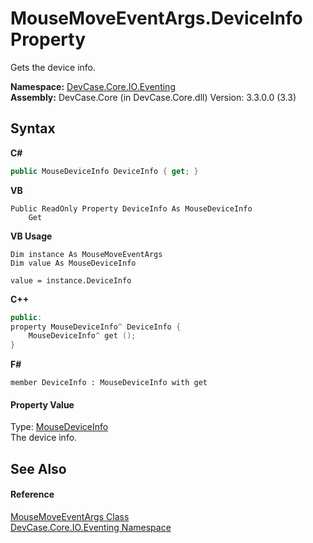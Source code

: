# MouseMoveEventArgs.DeviceInfo Property 
 

Gets the device info.

**Namespace:**&nbsp;<a href="N_DevCase_Core_IO_Eventing">DevCase.Core.IO.Eventing</a><br />**Assembly:**&nbsp;DevCase.Core (in DevCase.Core.dll) Version: 3.3.0.0 (3.3)

## Syntax

**C#**<br />
``` C#
public MouseDeviceInfo DeviceInfo { get; }
```

**VB**<br />
``` VB
Public ReadOnly Property DeviceInfo As MouseDeviceInfo
	Get
```

**VB Usage**<br />
``` VB Usage
Dim instance As MouseMoveEventArgs
Dim value As MouseDeviceInfo

value = instance.DeviceInfo

```

**C++**<br />
``` C++
public:
property MouseDeviceInfo^ DeviceInfo {
	MouseDeviceInfo^ get ();
}
```

**F#**<br />
``` F#
member DeviceInfo : MouseDeviceInfo with get

```


#### Property Value
Type: <a href="T_DevCase_Core_IO_MouseDeviceInfo">MouseDeviceInfo</a><br />The device info.

## See Also


#### Reference
<a href="T_DevCase_Core_IO_Eventing_MouseMoveEventArgs">MouseMoveEventArgs Class</a><br /><a href="N_DevCase_Core_IO_Eventing">DevCase.Core.IO.Eventing Namespace</a><br />
